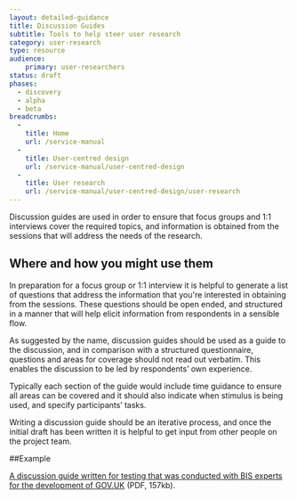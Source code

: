 ```yaml
---
layout: detailed-guidance
title: Discussion Guides
subtitle: Tools to help steer user research
category: user-research
type: resource
audience:
    primary: user-researchers
status: draft
phases:
  - discovery
  - alpha
  - beta
breadcrumbs:
  -
    title: Home
    url: /service-manual
  -
    title: User-centred design
    url: /service-manual/user-centred-design
  -
    title: User research
    url: /service-manual/user-centred-design/user-research
---
```


Discussion guides are used in order to ensure that focus groups and 1:1 interviews cover the required topics, and information is obtained from the sessions that will address the needs of the research.

## Where and how you might use them

In preparation for a focus group or 1:1 interview it is helpful to generate a list of questions that address the information that you're interested in obtaining from the sessions. These questions should be open ended, and structured in a manner that will help elicit information from respondents in a sensible flow.

As suggested by the name, discussion guides should be used as a guide to the discussion, and in comparison with a structured questionnaire, questions and areas for coverage should not read out verbatim. This enables the discussion to be led by respondents’ own experience.

Typically each section of the guide would include time guidance to ensure all areas can be covered and it should also indicate when stimulus is being used, and specify participants’ tasks.

Writing a discussion guide should be an iterative process, and once the initial draft has been written it is helpful to get input from other people on the project team.

##Example

[A discussion guide written for testing that was conducted with BIS experts for the development of GOV.UK](/service-manual/assets/documents/BISExpertInterviewsDiscussionGuideOctober2012.docx.pdf) (PDF, 157kb).
